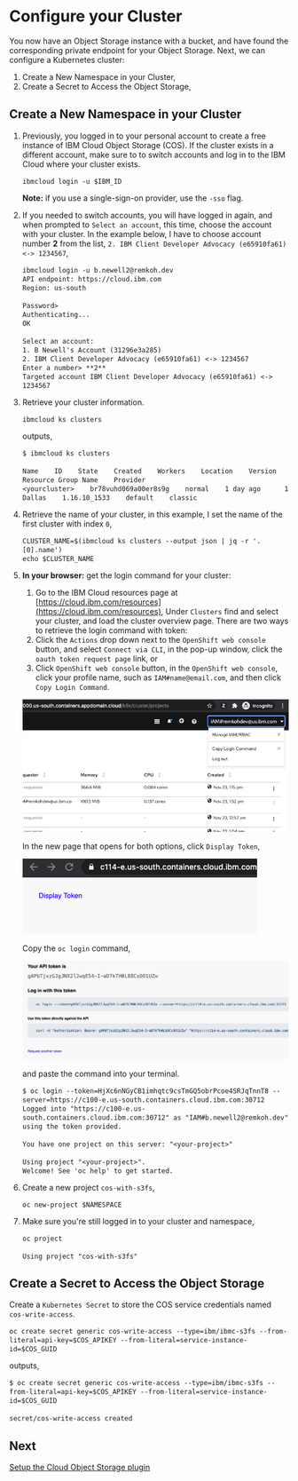 # Configure your Cluster

You now have an Object Storage instance with a bucket, and have found the corresponding private endpoint for your Object Storage. Next, we can configure a Kubernetes cluster:

1. Create a New Namespace in your Cluster,
1. Create a Secret to Access the Object Storage,

## Create a New Namespace in your Cluster

1. Previously, you logged in to your personal account to create a free instance of IBM Cloud Object Storage (COS). If the cluster exists in a different account, make sure to to switch accounts and log in to the IBM Cloud where your cluster exists.

    ```console
    ibmcloud login -u $IBM_ID
    ```

    **Note:** if you use a single-sign-on provider, use the `-sso` flag.

1. If you needed to switch accounts, you will have logged in again, and when prompted to `Select an account`, this time, choose the account with your cluster. In the example below, I have to choose account number **2** from the list, `2. IBM Client Developer Advocacy (e65910fa61) <-> 1234567`,

    ```console
    ibmcloud login -u b.newell2@remkoh.dev
    API endpoint: https://cloud.ibm.com
    Region: us-south

    Password>
    Authenticating...
    OK

    Select an account:
    1. B Newell's Account (31296e3a285)
    2. IBM Client Developer Advocacy (e65910fa61) <-> 1234567
    Enter a number> **2**
    Targeted account IBM Client Developer Advocacy (e65910fa61) <-> 1234567
    ```

1. Retrieve your cluster information.

    ```console
    ibmcloud ks clusters
    ```

    outputs,

    ```console
    $ ibmcloud ks clusters

    Name    ID    State    Created    Workers    Location    Version    Resource Group Name    Provider
    <yourcluster>    br78vuhd069a00er8s9g    normal    1 day ago      1    Dallas    1.16.10_1533    default    classic
    ```

1. Retrieve the name of your cluster, in this example, I set the name of the first cluster with index `0`,

    ```console
    CLUSTER_NAME=$(ibmcloud ks clusters --output json | jq -r '.[0].name')
    echo $CLUSTER_NAME
    ```

1. **In your browser:** get the login command for your cluster:

    1. Go to the IBM Cloud resources page at [https://cloud.ibm.com/resources](https://cloud.ibm.com/resources),
    Under `Clusters` find and select your cluster, and load the cluster overview page. There are two ways to retrieve the login command with token:
    1. Click the `Actions` drop down next to the `OpenShift web console` button, and select `Connect via CLI`, in the pop-up window, click the `oauth token request page` link, or
    1. Click `OpenShift web console` button, in the `OpenShift web console`, click your profile name, such as `IAM#name@email.com`, and then click `Copy Login Command`.

    ![Copy Login Command](../images/cluster/ocp_copylogincommand.png)

    In the new page that opens for both options, click `Display Token`,

    ![Display Token](../images/cluster/ocp_displaytoken.png)

    Copy the `oc login` command,

    ![Copy oc login](../images/cluster/ocp_copy_oclogin.png)

    and paste the command into your terminal.

    ```console
    $ oc login --token=HjXc6nNGyCB1imhqtc9csTmGQ5obrPcoe4SRJqTnnT8 --server=https://c100-e.us-south.containers.cloud.ibm.com:30712
    Logged into "https://c100-e.us-south.containers.cloud.ibm.com:30712" as "IAM#b.newell2@remkoh.dev" using the token provided.

    You have one project on this server: "<your-project>"

    Using project "<your-project>".
    Welcome! See 'oc help' to get started.
    ```

1. Create a new project `cos-with-s3fs`,

    ```console
    oc new-project $NAMESPACE
    ```

1. Make sure you're still logged in to your cluster and namespace,

    ```console
    oc project

    Using project "cos-with-s3fs"
    ```

## Create a Secret to Access the Object Storage

Create a `Kubernetes Secret` to store the COS service credentials named `cos-write-access`.

```console
oc create secret generic cos-write-access --type=ibm/ibmc-s3fs --from-literal=api-key=$COS_APIKEY --from-literal=service-instance-id=$COS_GUID
```

outputs,

```console
$ oc create secret generic cos-write-access --type=ibm/ibmc-s3fs --from-literal=api-key=$COS_APIKEY --from-literal=service-instance-id=$COS_GUID

secret/cos-write-access created
```

## Next

[Setup the Cloud Object Storage plugin](COS-PLUGIN.md)
